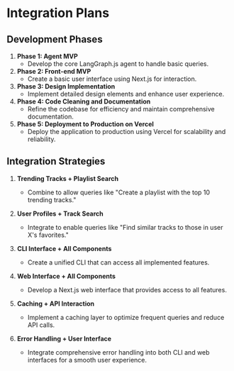 # Integration Plans

## Development Phases
1. **Phase 1: Agent MVP**
   - Develop the core LangGraph.js agent to handle basic queries.
2. **Phase 2: Front-end MVP**
   - Create a basic user interface using Next.js for interaction.
3. **Phase 3: Design Implementation**
   - Implement detailed design elements and enhance user experience.
4. **Phase 4: Code Cleaning and Documentation**
   - Refine the codebase for efficiency and maintain comprehensive documentation.
5. **Phase 5: Deployment to Production on Vercel**
   - Deploy the application to production using Vercel for scalability and reliability.

## Integration Strategies
1. **Trending Tracks + Playlist Search**
   - Combine to allow queries like "Create a playlist with the top 10 trending tracks."

2. **User Profiles + Track Search**
   - Integrate to enable queries like "Find similar tracks to those in user X's favorites."

3. **CLI Interface + All Components**
   - Create a unified CLI that can access all implemented features.

4. **Web Interface + All Components**
   - Develop a Next.js web interface that provides access to all features.

5. **Caching + API Interaction**
   - Implement a caching layer to optimize frequent queries and reduce API calls.

6. **Error Handling + User Interface**
   - Integrate comprehensive error handling into both CLI and web interfaces for a smooth user experience.